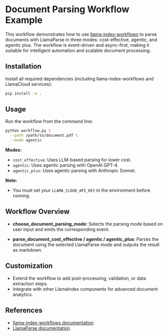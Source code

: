 # Document Parsing Workflow Example

This workflow demonstrates how to use [llama-index-workflows](https://github.com/run-llama/llama-index-workflows) to parse documents with LlamaParse in three modes: cost-effective, agentic, and agentic plus. The workflow is event-driven and async-first, making it suitable for intelligent automation and scalable document processing.

## Installation

Install all required dependencies (including llama-index-workflows and LlamaCloud services):

```bash
pip install -e .
```

## Usage

Run the workflow from the command line:

```bash
python workflow.py \
  --path /path/to/document.pdf \
  --mode agentic
```

**Modes:**

- `cost_effective`: Uses LLM-based parsing for lower cost.
- `agentic`: Uses agentic parsing with OpenAI GPT-4.
- `agentic_plus`: Uses agentic parsing with Anthropic Sonnet.

**Note:**

- You must set your `LLAMA_CLOUD_API_KEY` in the environment before running.

## Workflow Overview

- **choose_document_parsing_mode**:
  Selects the parsing mode based on user input and emits the corresponding event.

- **parse_document_cost_effective / agentic / agentic_plus**:
  Parses the document using the selected LlamaParse mode and outputs the result as markdown.

## Customization

- Extend the workflow to add post-processing, validation, or data extraction steps.
- Integrate with other LlamaIndex components for advanced document analytics.

## References

- [llama-index-workflows documentation](https://github.com/run-llama/llama-index-workflows)
- [LlamaParse documentation](https://docs.cloud.llamaindex.ai/llamaparse/getting_started)
